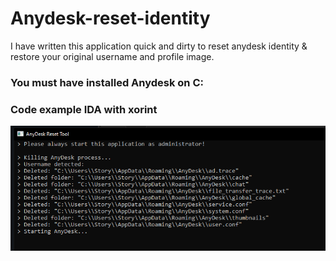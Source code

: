 # Anydesk-reset-identity
I have written this application quick and dirty to reset anydesk identity & restore your original username and profile image.

### You must have installed Anydesk on C:


### Code example IDA with xorint
![xored](https://github.com/suspex0/anydesk-reset-identity/blob/main/anydesk-reset.PNG?raw=true)
